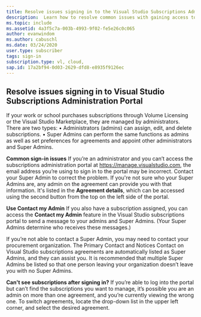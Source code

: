 ```yaml
---
title: Resolve issues signing in to the Visual Studio Subscriptions Administration Portal | Microsoft Docs
description:  Learn how to resolve common issues with gaining access to the Visual Studio Subscriptions Administration Portal
ms.topic: include
ms.assetid: 4a3f5c7a-003b-4993-9f02-fe5e26c0c065
author: evanwindom
ms.author: cabuschl
ms.date: 03/24/2020
user.type: subscriber
tags: sign-in
subscription.type: vl, cloud,
sap.id: 17a2bf94-0d03-2629-dfd8-e8935f9126ec
---
```


## Resolve issues signing in to Visual Studio Subscriptions Administration Portal
If your work or school purchases subscriptions through Volume Licensing or the Visual Studio Marketplace, they are managed by administrators.  There are two types:
•	Administrators (admins) can assign, edit, and delete subscriptions.
•	Super Admins can perform the same functions as admins as well as set preferences for agreements and appoint other administrators and Super Admins.  

**Common sign-in issues**
If you’re an administrator and you can’t access the subscriptions administration portal at https://manage.visualstudio.com, the email address you’re using to sign in to the portal may be incorrect.  Contact your Super Admin to correct the problem.  If you're not sure who your Super Admins are, any admin on the agreement can provide you with that information.  It's listed in the **Agreement details**, which can be accessed using the second button from the top on the left side of the portal.

**Use Contact my Admin**
If you also have a subscription assigned, you can access the **Contact my Admin** feature in the Visual Studio subscriptions portal to send a message to your admins and Super Admins.  (Your Super Admins determine who receives these messages.)

If you’re not able to contact a Super Admin, you may need to contact your procurement organization.  The Primary Contact and Notices Contact on Visual Studio subscriptions agreements are automatically listed as Super Admins, and they can assist you.  It is recommended that multiple Super Admins be listed so that one person leaving your organization doesn’t leave you with no Super Admins.

**Can't see subscriptions after signing in?**
If you’re able to log into the portal but can’t find the subscriptions you want to manage, it’s possible you are an admin on more than one agreement, and you’re currently viewing the wrong one.  To switch agreements, locate the drop-down list in the upper left corner, and select the desired agreement.  
